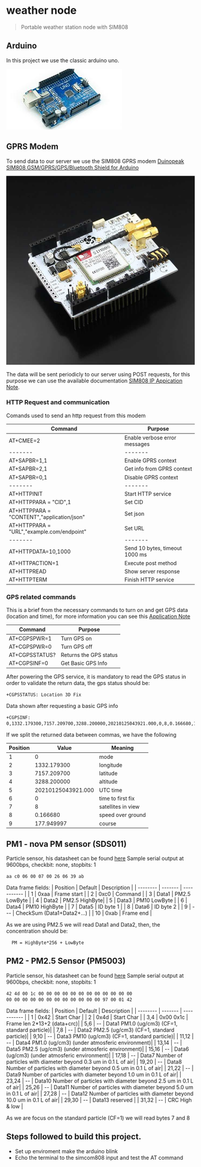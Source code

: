 # weather node
> Portable weather station node with SIM808
## Arduino
In this project we use the classic arduino uno.

![arduino uno](/assets/uno.jpg)
## GPRS Modem
To send data to our server we use the SIM808 GPRS modem [Duinopeak SIM808 GSM/GPRS/GPS/Bluetooth Shield for Arduino](https://www.gudreviews.com/boards-shields/612970688/duinopeak-sim-gsm-gprs-gps.html)

![SIM808 Shield](/assets/sim808.jpg)

The data will be sent periodicly to our server using POST requests, for this purpose we can use the available documentation [SIM808 IP Appication Note](/assets/sim800_series_ip_application_note_v1.00.jpg).


### HTTP Request and communication
Comands used to send an http request from this modem

| Command           | Purpose                             |
| ------- | ------- |
|AT+CMEE=2          | Enable verbose error messages       |
| ------- | ------- |
|AT+SAPBR=1,1       | Enable GPRS context                 |
|AT+SAPBR=2,1       | Get info from GPRS context          |
|AT+SAPBR=0,1       | Disable GPRS context                |
| ------- | ------- |
|AT+HTTPINIT        | Start HTTP service                  | 
|AT+HTTPPARA = "CID",1                      | Set CID     |
|AT+HTTPPARA = "CONTENT","application/json" | Set json    |
|AT+HTTPPARA = "URL","example.com/endpoint" | Set URL     |
| ------- | ------- |
|AT+HTTPDATA=10,1000| Send 10 bytes, timeout 1000 ms      |
|AT+HTTPACTION=1    | Execute post method              |
|AT+HTTPREAD        | Show server response                |
|AT+HTTPTERM        | Finish HTTP service                 |

### GPS related commands
This is a brief from the necessary commands to turn on and get GPS data (location and time), for more information you can see this [Application Note](SIM808_GPS_Application_Note_V1.00.pdf)

| Command           | Purpose                       |
| ------- | ------- |
|AT+CGPSPWR=1           | Turn GPS on              |
|AT+CGPSPWR=0           | Turn GPS off             |
|AT+CGPSSTATUS?        | Returns the GPS status   |
|AT+CGPSINF=0           | Get Basic GPS Info       |

After powering the GPS service, it is mandatory to read the GPS status in order to validate the return data, the gps status should be:
```
+CGPSSTATUS: Location 3D Fix
```

Data shown after requesting a basic GPS info
```
+CGPSINF: 0,1332.179300,7157.209700,3288.200000,20210125043921.000,0,8,0.166680,177.949997
```
If we split the returned data between commas, we have the following 

| Position | Value             | Meaning |
| -------  | ----------------- | ------- |
|       1  | 0                 | mode              |
|       2  | 1332.179300       | longitude         |
|       3  | 7157.209700       | latitude          |
|       4  | 3288.200000       | altitude          |
|       5  | 20210125043921.000| UTC time          |
|       6  | 0                 | time to first fix |
|       7  | 8                 | satellites in view| 
|       8  | 0.166680          | speed over ground |
|       9  | 177.949997        | course            |


## PM1 - nova PM sensor (SDS011)
Particle sensor, his datasheet can be found [here](/assets/pm1_ds.pdf)
Sample serial output at 9600bps, checkbit: none, stopbits: 1
```
aa c0 06 00 07 00 26 06 39 ab
```
Data frame fields:
| Position | Default | Description   |
| -------- | ------- | -----------   |
| 1        | 0xaa    | Frame start   |
| 2        | 0xc0    | Command       |
| 3        | Data1   | PM2.5 LowByte |
| 4        | Data2   | PM2.5 HighByte|
| 5        | Data3   | PM10 LowByte  |
| 6        | Data4   | PM10 HighByte |
| 7        | Data5   | ID byte 1 |
| 8        | Data6   | ID byte 2 |
| 9        | ---     | CheckSum (Data1+Data2+...) |
| 10       | 0xab    | Frame end |

As we are using PM2.5 we will read Data1 and Data2, then, the concentration should be:
```
  PM = HighByte*256 + LowByte
```
## PM2 - PM2.5 Sensor (PM5003)
Particle sensor, his datasheet can be found [here]('/assets/pm2.pdf')
Sample serial output at 9600bps, checkbit: none, stopbits: 1
```
42 4d 00 1c 00 00 00 00 00 00 00 00 00 00 00 00
00 00 00 00 00 00 00 00 00 00 00 00 97 00 01 42
```

Data frame fields:
| Position | Default | Description |
| -------- | ------- | ----------- |
| 1        | 0x42    | Start Char |
| 2        | 0x4d    | Start Char |
| 3,4      | 0x00 0x1c | Frame len 2*13+2 (data+crc)|
| 5,6      |   --    | Data1 PM1.0 (ug/cm3) (CF=1, standard particle)|
| 7,8      |   --    | Data2 PM2.5 (ug/cm3) (CF=1, standard particle)|
| 9,10     |   --    | Data3 PM10 (ug/cm3) (CF=1, standard particle)|
| 11,12    |   --    | Data4 PM1.0 (ug/cm3) (under atmosferic environment)|
| 13,14    |   --    | Data5 PM2.5 (ug/cm3) (under atmosferic environment)|
| 15,16    |   --    | Data6 (ug/cm3) (under atmosferic environment)|
| 17,18    |   --    | Data7 Number of particles with diameter beyond 0.3 um in 0.1 L of air|
| 19,20    |   --    | Data8 Number of particles with diameter beyond 0.5 um in 0.1 L of air|
| 21,22    |   --    | Data9 Number of particles with diameter beyond 1.0 um in 0.1 L of air|
| 23,24    |   --    | Data10 Number of particles with diameter beyond 2.5 um in 0.1 L of air|
| 25,26    |   --    | Data11 Number of particles with diameter beyond 5.0 um in 0.1 L of air|
| 27,28    |   --    | Data12 Number of particles with diameter beyond 10.0 um in 0.1 L of air|
| 29,30    |   --    | Data13 reserved |
| 31,32    |   --    | CRC High & low |

As we are focus on the standard particle (CF=1) we will read bytes 7 and 8 

## Steps followed to build this project.
 - Set up enviroment make the arduino blink
 - Echo the terminal to the simcom808 input and test the AT command